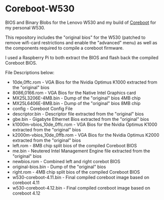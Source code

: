 # Coreboot-W530
BIOS and Binary Blobs for the Lenovo W530 and my build of [Coreboot](https://www.coreboot.org/) for my personal W530.

This repository includes the "original bios" for the W530 (patched to remove wifi-card restrictions and enable the "advanced" menu) as well as the components required to compile a coreboot firmware.

I used a Raspberry Pi to both extract the BIOS and flash back the compiled Coreboot BIOS.

File Descriptions below:
* 10de,0ffc.rom - VGA Bios for the Nvidia Optimus K1000 extracted from the "original" bios
* 8086,0166.rom - VGA Bios for the Native Intel Graphics card
* MX25L3206E-4MB.bin - Dump of the "original" bios 4MB chip
* MX25L6406E-8MB.bin - Dump of the "original" bios 8MB chip
* config - Coreboot Config File
* descriptor.bin - Descriptor file extracted from the "original" bios
* gbe.bin - Gigabyte Ethernet Bios extracted from the "original" bios
* k1000m-vbios_10de_0ffc.rom - VGA Bios for the Nvidia Optimus K1000 extracted from the "original" bios
* k2000m-vbios_10de_0ffb.rom - VGA Bios for the Nvidia Optimus K2000 extracted from the "original" bios
* left.rom - 8MB chip split bios of the compiled Coreboot BIOS
* me.bin - Neutered Intel Management Engine file extracted from the "original" bios
* newbios.rom - Combined left and right corebot BIOS
* original-bios.bin - Dump of the "original" bios 
* right.rom - 4MB chip split bios of the compiled Coreboot BIOS
* w530-coreboot-4.11.bin - Final compiled coreboot image based on coreboot 4.11
* w530-coreboot-4.12.bin - Final compiled coreboot image based on coreboot 4.12
